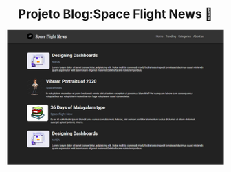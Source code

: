 <h1 align="center" >Projeto Blog:Space Flight News 🎪</h1>
<img src="https://github.com/devsophya/React-I-Introducao-e-Componentes-em-Classe/blob/main/primeiro-projeto/src/assets/images/projeto.png">
